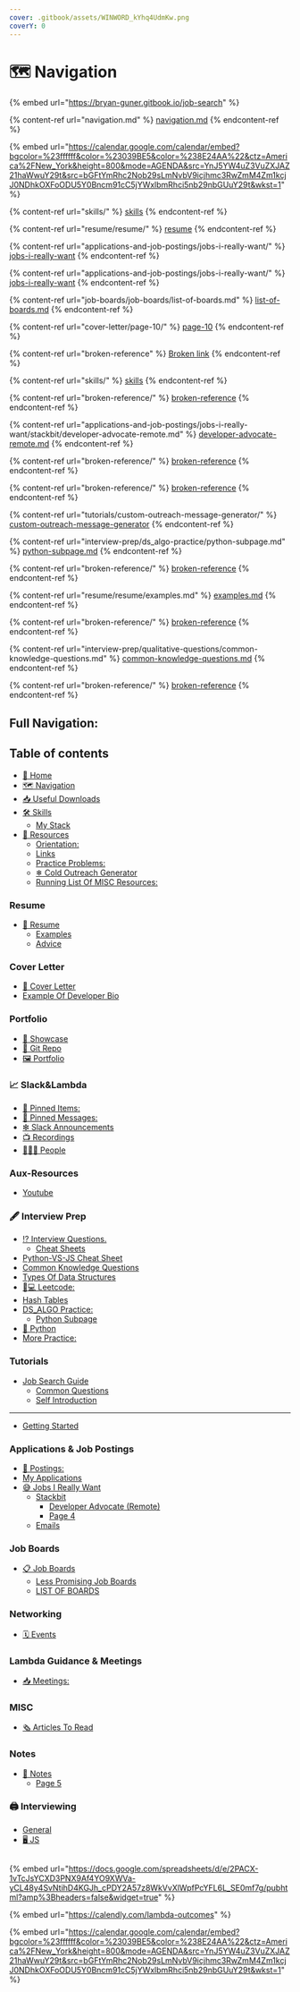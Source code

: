 ```yaml
---
cover: .gitbook/assets/WINWORD_kYhq4UdmKw.png
coverY: 0
---
```


# 🗺 Navigation



{% embed url="https://bryan-guner.gitbook.io/job-search" %}





{% content-ref url="navigation.md" %}
[navigation.md](navigation.md)
{% endcontent-ref %}

{% embed url="https://calendar.google.com/calendar/embed?bgcolor=%23ffffff&color=%23039BE5&color=%238E24AA%22&ctz=America%2FNew_York&height=800&mode=AGENDA&src=YnJ5YW4uZ3VuZXJAZ21haWwuY29t&src=bGFtYmRhc2Nob29sLmNvbV9icjhmc3RwZmM4Zm1kcjJ0NDhkOXFoODU5Y0Bncm91cC5jYWxlbmRhci5nb29nbGUuY29t&wkst=1" %}

{% content-ref url="skills/" %}
[skills](skills/)
{% endcontent-ref %}

{% content-ref url="resume/resume/" %}
[resume](resume/resume/)
{% endcontent-ref %}

{% content-ref url="applications-and-job-postings/jobs-i-really-want/" %}
[jobs-i-really-want](applications-and-job-postings/jobs-i-really-want/)
{% endcontent-ref %}

{% content-ref url="applications-and-job-postings/jobs-i-really-want/" %}
[jobs-i-really-want](applications-and-job-postings/jobs-i-really-want/)
{% endcontent-ref %}

{% content-ref url="job-boards/job-boards/list-of-boards.md" %}
[list-of-boards.md](job-boards/job-boards/list-of-boards.md)
{% endcontent-ref %}

{% content-ref url="cover-letter/page-10/" %}
[page-10](cover-letter/page-10/)
{% endcontent-ref %}

{% content-ref url="broken-reference" %}
[Broken link](broken-reference)
{% endcontent-ref %}

{% content-ref url="skills/" %}
[skills](skills/)
{% endcontent-ref %}

{% content-ref url="broken-reference/" %}
[broken-reference](broken-reference/)
{% endcontent-ref %}

{% content-ref url="applications-and-job-postings/jobs-i-really-want/stackbit/developer-advocate-remote.md" %}
[developer-advocate-remote.md](applications-and-job-postings/jobs-i-really-want/stackbit/developer-advocate-remote.md)
{% endcontent-ref %}

{% content-ref url="broken-reference/" %}
[broken-reference](broken-reference/)
{% endcontent-ref %}

{% content-ref url="broken-reference/" %}
[broken-reference](broken-reference/)
{% endcontent-ref %}

{% content-ref url="tutorials/custom-outreach-message-generator/" %}
[custom-outreach-message-generator](tutorials/custom-outreach-message-generator/)
{% endcontent-ref %}

{% content-ref url="interview-prep/ds_algo-practice/python-subpage.md" %}
[python-subpage.md](interview-prep/ds\_algo-practice/python-subpage.md)
{% endcontent-ref %}

{% content-ref url="broken-reference/" %}
[broken-reference](broken-reference/)
{% endcontent-ref %}

{% content-ref url="resume/resume/examples.md" %}
[examples.md](resume/resume/examples.md)
{% endcontent-ref %}

{% content-ref url="broken-reference/" %}
[broken-reference](broken-reference/)
{% endcontent-ref %}

{% content-ref url="interview-prep/qualitative-questions/common-knowledge-questions.md" %}
[common-knowledge-questions.md](interview-prep/qualitative-questions/common-knowledge-questions.md)
{% endcontent-ref %}

{% content-ref url="broken-reference/" %}
[broken-reference](broken-reference/)
{% endcontent-ref %}

## Full Navigation:

## Table of contents

* [🏡 Home](https://bryan-guner.gitbook.io/job-search/README)
* [🗺 Navigation](https://bryan-guner.gitbook.io/job-search/navigation)
* [📥 Useful Downloads](https://bryan-guner.gitbook.io/job-search/useful-downloads)
* [🛠 Skills](https://bryan-guner.gitbook.io/job-search/skills/README)
  * [My Stack](https://bryan-guner.gitbook.io/job-search/skills/my-stack)
* [🙏 Resources](https://bryan-guner.gitbook.io/job-search/resources/README)
  * [Orientation:](https://bryan-guner.gitbook.io/job-search/resources/orientation)
  * [Links](https://bryan-guner.gitbook.io/job-search/resources/links)
  * [Practice Problems:](https://bryan-guner.gitbook.io/job-search/resources/practice-problems)
  * [❄ Cold Outreach Generator](https://bryan-guner.gitbook.io/job-search/resources/cold-outreach-generator)
  * [Running List Of MISC Resources:](https://bryan-guner.gitbook.io/job-search/resources/running-list-of-misc-resources)

### Resume

* [📰 Resume](https://bryan-guner.gitbook.io/job-search/resume/resume/README)
  * [Examples](https://bryan-guner.gitbook.io/job-search/resume/resume/examples)
  * [Advice](https://bryan-guner.gitbook.io/job-search/resume/resume/advice)

### Cover Letter

* [📒 Cover Letter](https://bryan-guner.gitbook.io/job-search/cover-letter/page-10)
* [Example Of Developer Bio](https://bryan-guner.gitbook.io/job-search/cover-letter/example-of-developer-bio)

### Portfolio

* [💼 Showcase](https://bryan-guner.gitbook.io/job-search/portfolio/showcase)
* [💾 Git Repo](https://bryan-guner.gitbook.io/job-search/portfolio/git-repo)
* [🖼 Portfolio](https://bryan-guner.gitbook.io/job-search/portfolio/page-11)

### 📈 Slack\&Lambda

* [📍 Pinned Items:](https://bryan-guner.gitbook.io/job-search/slack-and-lambda/pinned-items)
* [📌 Pinned Messages:](https://bryan-guner.gitbook.io/job-search/slack-and-lambda/pinned-messages)
* [❇ Slack Announcements](https://bryan-guner.gitbook.io/job-search/slack-and-lambda/slack-announcements)
* [📺 Recordings](https://bryan-guner.gitbook.io/job-search/slack-and-lambda/recordings)
* [🧑🤝🧑 People](https://bryan-guner.gitbook.io/job-search/slack-and-lambda/people)

### Aux-Resources

* [Youtube](https://bryan-guner.gitbook.io/job-search/aux-resources/youtube)

### 🖋 Interview Prep

* [⁉ Interview Questions.](https://bryan-guner.gitbook.io/job-search/interview-prep/interview-questions./README)
  * [Cheat Sheets](https://bryan-guner.gitbook.io/job-search/interview-prep/interview-questions./cheat-sheets)
* [Python-VS-JS Cheat Sheet](https://bryan-guner.gitbook.io/job-search/interview-prep/python-vs-js-cheat-sheet)
* [Common Knowledge Questions](https://bryan-guner.gitbook.io/job-search/interview-prep/common-knowledge-questions)
* [Types Of Data Structures](https://bryan-guner.gitbook.io/job-search/interview-prep/types-of-data-structures)
* [👨💻 Leetcode:](https://bryan-guner.gitbook.io/job-search/ds\_algo\_prac/leetcode)
* [Hash Tables](https://bryan-guner.gitbook.io/job-search/interview-prep/hash-tables)
* [DS\_ALGO Practice:](https://bryan-guner.gitbook.io/job-search/interview-prep/ds\_algo-practice/README)
  * [Python Subpage](https://bryan-guner.gitbook.io/job-search/interview-prep/ds\_algo-practice/python-subpage)
* [🐍 Python](https://bryan-guner.gitbook.io/job-search/interview-prep/python)
* [More Practice:](https://bryan-guner.gitbook.io/job-search/interview-prep/more-practice)

### Tutorials

* [Job Search Guide](https://bryan-guner.gitbook.io/job-search/tutorials/untitled/README)
  * [Common Questions](https://bryan-guner.gitbook.io/job-search/tutorials/untitled/page-2)
  * [Self Introduction](https://bryan-guner.gitbook.io/job-search/tutorials/untitled/page-2-1)

***

* [Getting Started](https://bryan-guner.gitbook.io/job-search/page-3)

### Applications & Job Postings

* [👔 Postings:](https://bryan-guner.gitbook.io/job-search/applications-and-job-postings/postings)
* [My Applications](https://bryan-guner.gitbook.io/job-search/applications-and-job-postings/my-applications)
* [😅 Jobs I Really Want](https://bryan-guner.gitbook.io/job-search/applications-and-job-postings/jobs-i-really-want/README)
  * [Stackbit](https://bryan-guner.gitbook.io/job-search/applications-and-job-postings/jobs-i-really-want/stackbit/README)
    * [Developer Advocate (Remote)](https://bryan-guner.gitbook.io/job-search/applications-and-job-postings/jobs-i-really-want/stackbit/developer-advocate-remote)
    * [Page 4](https://bryan-guner.gitbook.io/job-search/applications-and-job-postings/jobs-i-really-want/stackbit/page-4)
  * [Emails](https://bryan-guner.gitbook.io/job-search/applications-and-job-postings/jobs-i-really-want/emails)

### Job Boards

* [📋 Job Boards](https://bryan-guner.gitbook.io/job-search/job-boards/job-boards/README)
  * [Less Promising Job Boards](https://bryan-guner.gitbook.io/job-search/job-boards/job-boards/less-promising-job-boards)
  * [LIST OF BOARDS](https://bryan-guner.gitbook.io/job-search/job-boards/job-boards/list-of-boards)

### Networking

* [🗓 Events](https://bryan-guner.gitbook.io/job-search/networking/events)

### Lambda Guidance & Meetings

* [📥 Meetings:](https://bryan-guner.gitbook.io/job-search/lambda-guidance-and-meetings/meetings)

### MISC

* [🗞 Articles To Read](https://bryan-guner.gitbook.io/job-search/misc/articles-to-read)

### Notes

* [📓 Notes](https://bryan-guner.gitbook.io/job-search/notes/notes/README)
  * [Page 5](https://bryan-guner.gitbook.io/job-search/notes/notes/page-5)

### 🖨 Interviewing

* [General](https://bryan-guner.gitbook.io/job-search/interviewing/general)
* [🖥 JS](https://bryan-guner.gitbook.io/job-search/interviewing/js)

##

{% embed url="https://docs.google.com/spreadsheets/d/e/2PACX-1vTcJsYCXD3PNX9Af4YO9XWVa-yCL48y4SvNtihD4KGJh_cPDY2A57z8WkVvXlWpfPcYFL6L_SE0mf7g/pubhtml?amp%3Bheaders=false&widget=true" %}

{% embed url="https://calendly.com/lambda-outcomes" %}

{% embed url="https://calendar.google.com/calendar/embed?bgcolor=%23ffffff&color=%23039BE5&color=%238E24AA%22&ctz=America%2FNew_York&height=800&mode=AGENDA&src=YnJ5YW4uZ3VuZXJAZ21haWwuY29t&src=bGFtYmRhc2Nob29sLmNvbV9icjhmc3RwZmM4Zm1kcjJ0NDhkOXFoODU5Y0Bncm91cC5jYWxlbmRhci5nb29nbGUuY29t&wkst=1" %}
